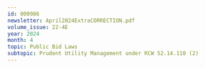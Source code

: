 ```yaml
---
id: 000986
newsletter: April2024ExtraCORRECTION.pdf
volume_issue: 22-4E
year: 2024
month: 4
topic: Public Bid Laws
subtopic: Prudent Utility Management under RCW 52.14.110 (2)
---
```

